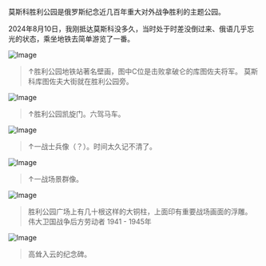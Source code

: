 莫斯科胜利公园是俄罗斯纪念近几百年重大对外战争胜利的主题公园。

2024年8月10日，我刚抵达莫斯科没多久，当时处于时差没倒过来、俄语几乎忘光的状态，乘坐地铁去简单游览了一番。

![Image](https://github.com/user-attachments/assets/3c068fb4-43c9-4e70-bbde-24877241e2fd)

> ↑胜利公园地铁站著名壁画，图中C位是击败拿破仑的库图佐夫将军。
> 莫斯科库图佐夫大街就在胜利公园旁。

![Image](https://github.com/user-attachments/assets/9e69dde2-a533-4a60-8164-e2c549587e76)

> ↑胜利公园凯旋门。六驾马车。

![Image](https://github.com/user-attachments/assets/d190cdc0-f253-47eb-8963-67899b4c60a7)

> ↑一战士兵像（？）。时间太久记不清了。

![Image](https://github.com/user-attachments/assets/cee71f1d-02bb-4756-b61a-d246eb8343c8)

> ↑一战场景群像。

![Image](https://github.com/user-attachments/assets/e082648c-8ddb-4295-bdff-bc83eae3ad24)

> 胜利公园广场上有几十根这样的大铜柱，上面印有重要战场画面的浮雕。
> 伟大卫国战争后方劳动者
> 1941 - 1945年

![Image](https://github.com/user-attachments/assets/01809a22-253c-44a1-b5b1-8c83366fcbe1)

> 高耸入云的纪念碑。

<!-- ##{"timestamp":1723277910}## -->